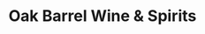 ---
title: "Oak Barrel Wine & Spirits"
url: /newtown/oak-barrel-wine-und-spirits/
shop: Spirituosen
---